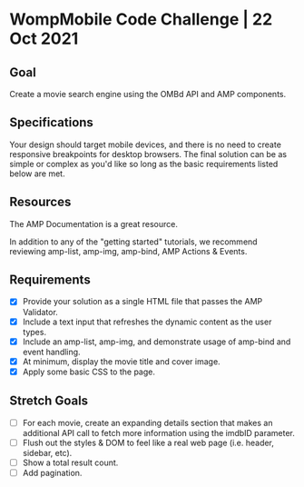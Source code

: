 # WompMobile Code Challenge | 22 Oct 2021

## Goal

Create a movie search engine using the OMBd API and AMP components.

## Specifications

Your design should target mobile devices, and there is no need to create responsive breakpoints for desktop browsers. The final solution can be as simple or complex as you'd like so long as the basic requirements listed below are met.

## Resources

The AMP Documentation is a great resource.

In addition to any of the "getting started" tutorials, we recommend reviewing amp-list, amp-img, amp-bind, AMP Actions & Events.

## Requirements

- [x] Provide your solution as a single HTML file that passes the AMP Validator.
- [x] Include a text input that refreshes the dynamic content as the user types.
- [x] Include an amp-list, amp-img, and demonstrate usage of amp-bind and event handling.
- [x] At minimum, display the movie title and cover image.
- [x] Apply some basic CSS to the page.

## Stretch Goals

- [ ] For each movie, create an expanding details section that makes an additional API call to fetch more information using the imdbID parameter.
- [ ] Flush out the styles & DOM to feel like a real web page (i.e. header, sidebar, etc).
- [ ] Show a total result count.
- [ ] Add pagination.
